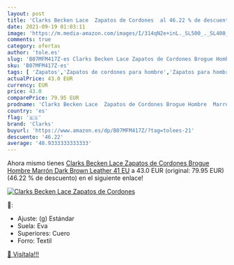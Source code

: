 ```yaml
---
layout: post
title: 'Clarks Becken Lace  Zapatos de Cordones  al 46.22 % de descuento'
date: 2021-09-19 01:03:11
image: 'https://m.media-amazon.com/images/I/314qN2e+inL._SL500_._SL400_.jpg'
comments: true
category: ofertas
author: 'tole.es'
slug: 'B07MFM417Z-es Clarks Becken Lace Zapatos de Cordones Brogue Hombre...'
sku: 'B07MFM417Z-es'
tags: [ 'Zapatos','Zapatos de cordones para hombre','Zapatos para hombre','Zapatos y complementos','clarks','zapatos', ]
actualPrice: 43.0 EUR
currency: EUR
price: 43.0
comparePrice: 79.95 EUR
prodname: 'Clarks Becken Lace  Zapatos de Cordones Brogue Hombre  Marrón  Dark Brown Leather   41 EU'
country: 'es'
flag: '🇪🇸'
brand: 'Clarks'
buyurl: 'https://www.amazon.es/dp/B07MFM417Z/?tag=tolees-21'
descuento: '46.22'
average: '48.9333333333333'
---
```


Ahora mismo tienes [Clarks Becken Lace  Zapatos de Cordones Brogue Hombre  Marrón  Dark Brown Leather   41 EU](https://www.amazon.es/dp/B07MFM417Z/?tag=tolees-21) a 43.0 EUR (original: 79.95 EUR) (46.22 %  de descuento) en el siguiente enlace!

[![Clarks Becken Lace  Zapatos de Cordones ](https://m.media-amazon.com/images/I/314qN2e+inL._SL500_._SL400_.jpg)](https://www.amazon.es/dp/B07MFM417Z/?tag=tolees-21)

🔎:

- Ajuste: (g) Estándar
- Suela: Eva
- Superiores: Cuero
- Forro: Textil

[🛒 Visítala!!!](https://www.amazon.es/dp/B07MFM417Z/?tag=tolees-21)
